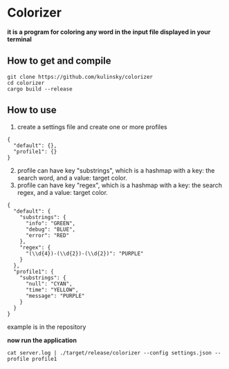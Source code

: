 # Colorizer  

**it is a program for coloring any word in the input file displayed in your terminal**  

## How to get and compile  
```
git clone https://github.com/kulinsky/colorizer
cd colorizer
cargo build --release
```

## How to use
1. create a settings file and create one or more profiles  
```
{
  "default": {},
  "profile1": {}
}
```
2. profile can have key "substrings", which is a hashmap with a key: the search word,  and a value: target color.
3. profile can have key "regex", which is a hashmap with a key: the search regex,  and a value: target color.
```
{
  "default": {
    "substrings": {
      "info": "GREEN",
      "debug": "BLUE",
      "error": "RED"
    },
    "regex": {
      "(\\d{4})-(\\d{2})-(\\d{2})": "PURPLE"
    }
  },
  "profile1": {
    "substrings": {
      "null": "CYAN",
      "time": "YELLOW",
      "message": "PURPLE"
    }
  }
}
```
example is in the repository  

**now run the application**
```
cat server.log | ./target/release/colorizer --config settings.json --profile profile1
```